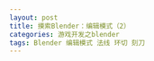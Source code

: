 ```yaml
---
layout: post
title: 摸索Blender：编辑模式（2）
categories: 游戏开发之blender 
tags: Blender 编辑模式 法线 环切 刻刀 
---
```



